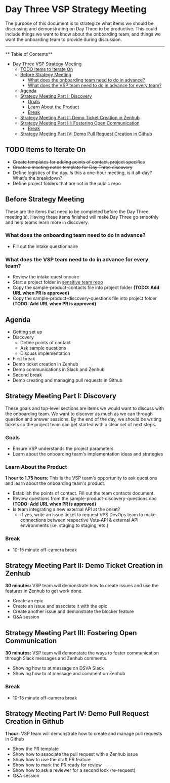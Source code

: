 # Day Three VSP Strategy Meeting

The purpose of this document is to strategize what items we should be discussing and demonstrating on Day Three to be productive. This could include things we want to know about the onboarding team, and things we want the onboarding team to provide during discussion.

---

** Table of Contents**

- [Day Three VSP Strategy Meeting](#day-three-vsp-strategy-meeting)
  - [TODO Items to Iterate On](#todo-items-to-iterate-on)
  - [Before Strategy Meeting](#before-strategy-meeting)
    - [What does the onboarding team need to do in advance?](#what-does-the-onboarding-team-need-to-do-in-advance)
    - [What does the VSP team need to do in advance for every team?](#what-does-the-vsp-team-need-to-do-in-advance-for-every-team)
  - [Agenda](#agenda)
  - [Strategy Meeting Part I: Discovery](#strategy-meeting-part-i-discovery)
    - [Goals](#goals)
    - [Learn About the Product](#learn-about-the-product)
    - [Break](#break)
  - [Strategy Meeting Part II: Demo Ticket Creation in Zenhub](#strategy-meeting-part-ii-demo-ticket-creation-in-zenhub)
  - [Strategy Meeting Part III: Fostering Open Communication](#strategy-meeting-part-iii-fostering-open-communication)
    - [Break](#break-1)
  - [Strategy Meeting Part IV: Demo Pull Request Creation in Github](#strategy-meeting-part-iv-demo-pull-request-creation-in-github)

## TODO Items to Iterate On

- ~~Create templates for adding points of contact, project specifics~~
- ~~Create a meeting notes template for Day Three discovery~~
- Define logistics of the day. Is this a one-hour meeting, is it all-day? What's the breakdown?
- Define project folders that are not in the public repo

## Before Strategy Meeting

These are the items that need to be completed before the Day Three meeting(s). Having these items finished will make Day Three go smoothly and help teams learn more in discovery.

### What does the onboarding team need to do in advance?

- Fill out the intake questionnaire

### What does the VSP team need to do in advance for every team?

- Review the intake questionnaire
- Start a project folder in [sensitive team repo](https://github.com/department-of-veterans-affairs/va.gov-team-sensitive)
- Copy the sample-product-contacts file into project folder **(TODO: Add URL when PR is approved)**
- Copy the sample-product-discovery-questions file into project folder **(TODO: Add URL when PR is approved)**

## Agenda

- Getting set up
- Discovery
  - Define points of contact
  - Ask sample questions
  - Discuss implementation
- First break
- Demo ticket creation in Zenhub
- Demo communications in Slack and Zenhub
- Second break
- Demo creating and managing pull requests in Github

## Strategy Meeting Part I: Discovery

These goals and top-level sections are items we would want to discuss with the onboarding team. We want to discover as much as we can through question and answer sessions. By the end of the day, we should be writing tickets so the project team can get started with a clear set of next steps.

### Goals

- Ensure VSP understands the project parameters
- Learn about the onboarding team's implementation ideas and strategies

### Learn About the Product

**1 hour to 1.75 hours:** This is the VSP team's opportunity to ask questions and learn about the onboarding team's product.

- Establish the points of contact. Fill out the team contacts document.
- Review questions from the sample-product-discovery-questions doc **(TODO: Add URL when PR is approved)**
- Is team integrating a new external API at the onset?
  - If yes, write an issue ticket to request VPS DevOps team to make connections between respective Vets-API & external API environments (i.e. staging to staging, etc.)

### Break

- 10-15 minute off-camera break

## Strategy Meeting Part II: Demo Ticket Creation in Zenhub

**30 minutes:** VSP team will demonstrate how to create issues and use the features in Zenhub to get work done.

- Create an epic
- Create an issue and associate it with the epic
- Create another issue and demonstrate the blocker feature
- Q&A session

## Strategy Meeting Part III: Fostering Open Communication

**30 minutes:** VSP team will demonstate the ways to foster communication through Slack messages and Zenhub comments.

- Showing how to at message on DSVA Slack
- Showing how to at message and comment on Zenhub

### Break

- 10-15 minute off-camera break

## Strategy Meeting Part IV: Demo Pull Request Creation in Github

**1 hour:** VSP team will demonstrate how to create and manage pull requests in Github

- Show the PR template
- Show how to associate the pull request with a Zenhub issue
- Show how to use the draft PR feature
- Show how to mark the PR ready for review
- Show how to ask a reviewer for a second look (re-request)
- Q&A session

